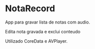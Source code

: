 # NotaRecord
App para gravar lista de notas com audio.

Edita nota gravada e exclui conteudo

Utilizado CoreData e AVPlayer.
